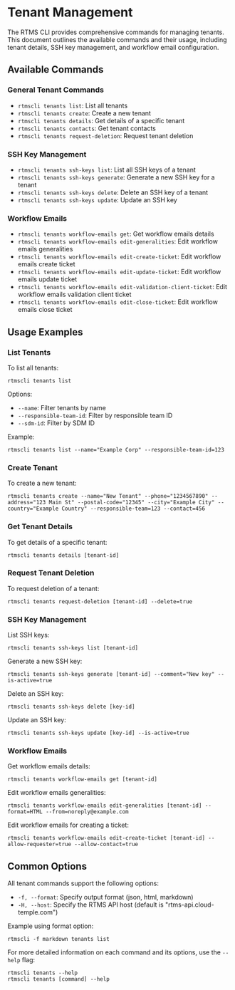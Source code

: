 # Tenant Management

The RTMS CLI provides comprehensive commands for managing tenants. This document outlines the available commands and their usage, including tenant details, SSH key management, and workflow email configuration.

## Available Commands

### General Tenant Commands
- `rtmscli tenants list`: List all tenants
- `rtmscli tenants create`: Create a new tenant
- `rtmscli tenants details`: Get details of a specific tenant
- `rtmscli tenants contacts`: Get tenant contacts
- `rtmscli tenants request-deletion`: Request tenant deletion

### SSH Key Management
- `rtmscli tenants ssh-keys list`: List all SSH keys of a tenant
- `rtmscli tenants ssh-keys generate`: Generate a new SSH key for a tenant
- `rtmscli tenants ssh-keys delete`: Delete an SSH key of a tenant
- `rtmscli tenants ssh-keys update`: Update an SSH key

### Workflow Emails
- `rtmscli tenants workflow-emails get`: Get workflow emails details
- `rtmscli tenants workflow-emails edit-generalities`: Edit workflow emails generalities
- `rtmscli tenants workflow-emails edit-create-ticket`: Edit workflow emails create ticket
- `rtmscli tenants workflow-emails edit-update-ticket`: Edit workflow emails update ticket
- `rtmscli tenants workflow-emails edit-validation-client-ticket`: Edit workflow emails validation client ticket
- `rtmscli tenants workflow-emails edit-close-ticket`: Edit workflow emails close ticket

## Usage Examples

### List Tenants

To list all tenants:

```
rtmscli tenants list
```

Options:
- `--name`: Filter tenants by name
- `--responsible-team-id`: Filter by responsible team ID
- `--sdm-id`: Filter by SDM ID

Example:
```
rtmscli tenants list --name="Example Corp" --responsible-team-id=123
```

### Create Tenant

To create a new tenant:

```
rtmscli tenants create --name="New Tenant" --phone="1234567890" --address="123 Main St" --postal-code="12345" --city="Example City" --country="Example Country" --responsible-team=123 --contact=456
```

### Get Tenant Details

To get details of a specific tenant:

```
rtmscli tenants details [tenant-id]
```

### Request Tenant Deletion

To request deletion of a tenant:

```
rtmscli tenants request-deletion [tenant-id] --delete=true
```

### SSH Key Management

List SSH keys:
```
rtmscli tenants ssh-keys list [tenant-id]
```

Generate a new SSH key:
```
rtmscli tenants ssh-keys generate [tenant-id] --comment="New key" --is-active=true
```

Delete an SSH key:
```
rtmscli tenants ssh-keys delete [key-id]
```

Update an SSH key:
```
rtmscli tenants ssh-keys update [key-id] --is-active=true
```

### Workflow Emails

Get workflow emails details:
```
rtmscli tenants workflow-emails get [tenant-id]
```

Edit workflow emails generalities:
```
rtmscli tenants workflow-emails edit-generalities [tenant-id] --format=HTML --from=noreply@example.com
```

Edit workflow emails for creating a ticket:
```
rtmscli tenants workflow-emails edit-create-ticket [tenant-id] --allow-requester=true --allow-contact=true
```

## Common Options

All tenant commands support the following options:

- `-f, --format`: Specify output format (json, html, markdown)
- `-H, --host`: Specify the RTMS API host (default is "rtms-api.cloud-temple.com")

Example using format option:
```
rtmscli -f markdown tenants list
```

For more detailed information on each command and its options, use the `--help` flag:

```
rtmscli tenants --help
rtmscli tenants [command] --help
```

